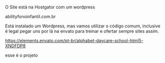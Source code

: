 O Site está na Hostgator com um wordpress

abilityfonoinfantil.com.br

Está instalado um Wordpress, mas vamos utilizar o código comum, inclusive é legal pegar uns por lá na envato para treinar e ofertar sempre sites assim.

https://elements.envato.com/pt-br/alphabet-daycare-school-html5-XNDFDP8

esse é o projeto